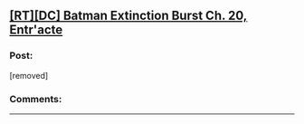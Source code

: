 ## [[RT][DC] Batman Extinction Burst Ch. 20, Entr'acte](https://www.fanfiction.net/s/12275245/20/Batman-Extinction-Burst)

### Post:

[removed]

### Comments:

---

